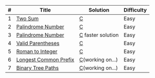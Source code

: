 | # | Title                                                                        |             Solution                          | Difficulty |
| - | ---------------------------------------------------------------------------- | --------------------------------------------- | ---------- |
| 1 | [Two Sum](https://leetcode.com/problems/two-sum/)                            | [C](001_two_sum.c)                            | Easy       |
| 2 | [Palindrome Number](https://leetcode.com/problems/palindrome-number/)        | [C](009_palindrome_number.c)                  | Easy       |
| 3 | [Palindrome Number](https://leetcode.com/problems/palindrome-number/)        | [C](009_palindrome_number1.c) faster solution | Easy       |
| 4 | [Valid Parentheses](https://leetcode.com/problems/valid-parentheses/)        | [C](020_valid_parentheses.c)                  | Easy       |
| 5 | [Roman to Integer](https://leetcode.com/problems/roman-to-integer/)          | [C](013_roman_to_integer.c)                   | Easy       |
| 6 | [Longest Common Prefix](https://leetcode.com/problems/longest-common-prefix/)|[C](014_longest_common_prefix.c)(working on...)| Easy       |
| 7 | [Binary Tree Paths](https://leetcode.com/problems/binary-tree-paths/)        | [C](257_binary_tree_paths.c)(working on...)   | Easy       |
